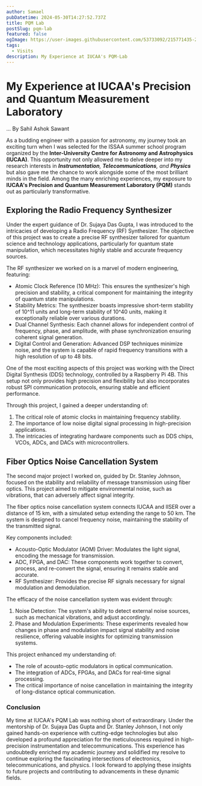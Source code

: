 ```yaml
---
author: Samael
pubDatetime: 2024-05-30T14:27:52.737Z
title: PQM Lab
postSlug: pqm-lab
featured: false
ogImage: https://user-images.githubusercontent.com/53733092/215771435-25408246-2309-4f8b-a781-1f3d93bdf0ec.png
tags:
  - Visits
description: My Experience at IUCAA's PQM-Lab
---
```




# My Experience at IUCAA's Precision and Quantum Measurement Laboratory

... By Sahil Ashok Sawant

As a budding engineer with a passion for astronomy, my journey took an exciting turn when I was selected for the ISSAA summer school program organized by the **Inter-University Centre for Astronomy and Astrophysics (IUCAA)**. This opportunity not only allowed me to delve deeper into my research interests in _**Instrumentation**, **Telecommunications**, and **Physics**_ but also gave me the chance to work alongside some of the most brilliant minds in the field. Among the many enriching experiences, my exposure to **IUCAA's Precision and Quantum Measurement Laboratory (PQM)** stands out as particularly transformative.

## Exploring the Radio Frequency Synthesizer

Under the expert guidance of Dr. Sujaya Das Gupta, I was introduced to the intricacies of developing a Radio Frequency (RF) Synthesizer. The objective of this project was to create a precise RF synthesizer tailored for quantum science and technology applications, particularly for quantum state manipulation, which necessitates highly stable and accurate frequency sources.

The RF synthesizer we worked on is a marvel of modern engineering, featuring:
* Atomic Clock Reference (10 MHz): This ensures the synthesizer's high precision and stability, a critical component for maintaining the integrity of quantum state manipulations.
* Stability Metrics: The synthesizer boasts impressive short-term stability of 10^11 units and long-term stability of 10^40 units, making it exceptionally reliable over various durations.
* Dual Channel Synthesis: Each channel allows for independent control of frequency, phase, and amplitude, with phase synchronization ensuring coherent signal generation.
* Digital Control and Generation: Advanced DSP techniques minimize noise, and the system is capable of rapid frequency transitions with a high resolution of up to 48 bits.

One of the most exciting aspects of this project was working with the Direct Digital Synthesis (DDS) technology, controlled by a Raspberry Pi 4B. This setup not only provides high precision and flexibility but also incorporates robust SPI communication protocols, ensuring stable and efficient performance.

Through this project, I gained a deeper understanding of:
1. The critical role of atomic clocks in maintaining frequency stability.
2. The importance of low noise digital signal processing in high-precision applications.
3. The intricacies of integrating hardware components such as DDS chips, VCOs, ADCs, and DACs with microcontrollers.

## Fiber Optics Noise Cancellation System

The second major project I worked on, guided by Dr. Stanley Johnson, focused on the stability and reliability of message transmission using fiber optics. This project aimed to mitigate environmental noise, such as vibrations, that can adversely affect signal integrity.

The fiber optics noise cancellation system connects IUCAA and IISER over a distance of 15 km, with a simulated setup extending the range to 50 km. The system is designed to cancel frequency noise, maintaining the stability of the transmitted signal.

Key components included:
* Acousto-Optic Modulator (AOM) Driver: Modulates the light signal, encoding the message for transmission.
* ADC, FPGA, and DAC: These components work together to convert, process, and re-convert the signal, ensuring it remains stable and accurate.
* RF Synthesizer: Provides the precise RF signals necessary for signal modulation and demodulation.

The efficacy of the noise cancellation system was evident through:
1. Noise Detection: The system's ability to detect external noise sources, such as mechanical vibrations, and adjust accordingly.
2. Phase and Modulation Experiments: These experiments revealed how changes in phase and modulation impact signal stability and noise resilience, offering valuable insights for optimizing transmission systems.

This project enhanced my understanding of:
* The role of acousto-optic modulators in optical communication.
* The integration of ADCs, FPGAs, and DACs for real-time signal processing.
* The critical importance of noise cancellation in maintaining the integrity of long-distance optical communication.

### Conclusion
My time at IUCAA's PQM Lab was nothing short of extraordinary. Under the mentorship of Dr. Sujaya Das Gupta and Dr. Stanley Johnson, I not only gained hands-on experience with cutting-edge technologies but also developed a profound appreciation for the meticulousness required in high-precision instrumentation and telecommunications. This experience has undoubtedly enriched my academic journey and solidified my resolve to continue exploring the fascinating intersections of electronics, telecommunications, and physics. I look forward to applying these insights to future projects and contributing to advancements in these dynamic fields.
